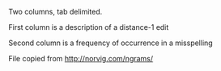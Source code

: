Two columns, tab delimited.

First column is a description of a distance-1 edit

Second column is a frequency of occurrence in a misspelling

File copied from http://norvig.com/ngrams/
